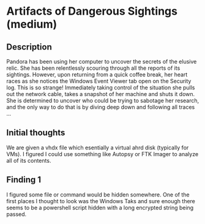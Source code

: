 # Artifacts of Dangerous Sightings (medium)
## Description 
Pandora has been using her computer to uncover the secrets of the elusive relic. She has been relentlessly scouring through all the reports of its sightings. However, upon returning from a quick coffee break, her heart races as she notices the Windows Event Viewer tab open on the Security log. This is so strange! Immediately taking control of the situation she pulls out the network cable, takes a snapshot of her machine and shuts it down. She is determined to uncover who could be trying to sabotage her research, and the only way to do that is by diving deep down and following all traces ...

## Initial thoughts 
We are given a vhdx file which esentially a virtual ahrd disk (typically for VMs). I figured I could use something like Autopsy or FTK Imager to analyze all of its contents.

## Finding 1
I figured some file or command would be hidden somewhere. One of the first places I thought to look was the Windows Taks and sure enough there seems to be a powershell script hidden with a long encrypted string being passed.
